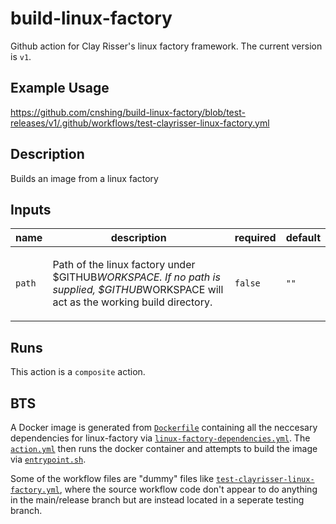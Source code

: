 # build-linux-factory
Github action for Clay Risser's linux factory framework. The current version is `v1`.

## Example Usage
https://github.com/cnshing/build-linux-factory/blob/test-releases/v1/.github/workflows/test-clayrisser-linux-factory.yml

<!-- action-docs-header source="action.yml" -->

<!-- action-docs-header source="action.yml" -->

<!-- action-docs-description source="action.yml" -->
## Description

Builds an image from a linux factory
<!-- action-docs-description source="action.yml" --> 

<!-- action-docs-inputs source="action.yml" -->
## Inputs

| name | description | required | default |
| --- | --- | --- | --- |
| `path` | <p>Path of the linux factory under $GITHUB<em>WORKSPACE. If no path is supplied, $GITHUB</em>WORKSPACE will act as the working build directory.</p> | `false` | `""` |
<!-- action-docs-inputs source="action.yml" -->

<!-- action-docs-outputs source="action.yml" -->

<!-- action-docs-outputs source="action.yml" -->

<!-- action-docs-runs source="action.yml" -->
## Runs

This action is a `composite` action.
<!-- action-docs-runs source="action.yml" --> 

## BTS

A Docker image is generated from [`Dockerfile`](Dockerfile) containing all the neccesary dependencies for linux-factory via [`linux-factory-dependencies.yml`](.github/workflows/linux-factory-dependencies.yml). The [`action.yml`](action.yml) then runs the docker container and attempts to build the image via [`entrypoint.sh`](entrypoint.sh).

Some of the workflow files are "dummy" files like [`test-clayrisser-linux-factory.yml`](.github/workflows/test-clayrisser-linux-factory.yml), where the source workflow code don't appear to do anything in the main/release branch but are instead located in a seperate testing branch.

